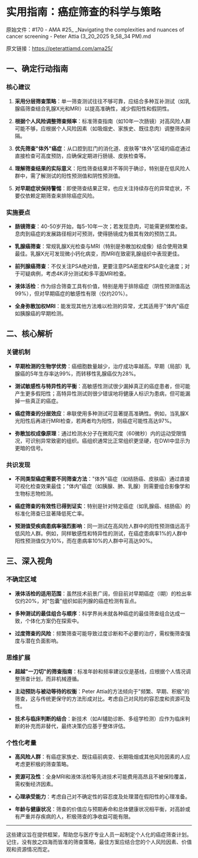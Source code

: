 # 实用指南：癌症筛查的科学与策略

原始文件：#170 - AMA #25_ _Navigating the complexities and nuances of cancer screening - Peter Attia (3_20_2025 9_58_34 PM).md

原文链接：https://peterattiamd.com/ama25/

<YouTube videoId="tmZtHIx3biE" />

## 一、确定行动指南

### 核心建议

1. **采用分层筛查策略**：单一筛查测试往往不够可靠，应结合多种互补测试（如乳腺癌筛查结合乳腺X光和MRI）以提高准确性，减少假阳性和假阴性。

2. **根据个人风险调整筛查频率**：标准筛查指南（如10年一次肠镜）对高风险人群可能不够，应根据个人风险因素（如吸烟史、家族史、既往息肉）调整筛查间隔。

3. **优先筛查"体外"癌症**：从口腔到肛门的消化道、皮肤等"体外"区域的癌症通过直接检查可高度预防，应确保定期进行肠镜、皮肤检查等。

4. **理解筛查结果的实际意义**：阳性筛查结果并不等同于确诊，特别是在低风险人群中，需了解测试的阳性预测值和阴性预测值。

5. **对早期症状保持警惕**：即使筛查结果正常，也应关注持续存在的异常症状，不要仅依赖定期筛查来排除癌症风险。

### 实施要点

- **肠镜筛查**：40-50岁开始，每5-10年一次；若发现息肉，可能需更频繁检查。息肉到癌症的发展路径相对可预测，使得肠镜成为极其有效的预防工具。

- **乳腺癌筛查**：常规乳腺X光检查与MRI（特别是弥散加权成像）结合使用效果最佳。乳腺X光可发现微小钙化病变，而MRI在致密乳腺组织中表现更佳。

- **前列腺癌筛查**：不仅关注PSA绝对值，更要注意PSA密度和PSA变化速度；对于可疑病例，考虑4K评分测试和多平面MRI检查。

- **液体活检**：作为综合筛查工具有价值，特别是用于排除癌症（阴性预测值高达99%），但对早期癌症的敏感性有限（仅约20%）。

- **全身弥散加权MRI**：能发现其他方法难以检测的异常，尤其适用于"体内"癌症如胰腺癌的早期检测。

## 二、核心解析

### 关键机制

- **早期检测的生物学优势**：癌细胞数量越少，治疗成功率越高。早期（局部）乳腺癌的5年生存率达99%，而转移性乳腺癌仅为28%。

- **测试敏感性与特异性的平衡**：高敏感性测试很少漏掉真正的癌症患者，但可能产生更多假阳性；高特异性测试则很少错误地将健康人标识为患病，但可能漏掉一些真正的癌症。

- **癌症筛查的分层效应**：串联使用多种测试可显著提高准确性。例如，当乳腺X光阳性后再进行MRI检查，若两者均为阳性，则癌症可能性高达97%。

- **弥散加权成像原理**：通过检测水分子在微观尺度（60微秒）内的运动受限情况，可识别异常致密的组织。癌组织通常比正常组织更坚硬，在DWI中显示为更暗的信号。

### 共识发现

- **不同类型癌症需要不同筛查方法**："体外"癌症（如结肠癌、皮肤癌）通过直接可视化检查效果最佳；"体内"癌症（如胰腺、肺、乳腺）则需要组合影像学和生物标志物检测。

- **癌症筛查的有效性已得到证实**：特别是针对特定癌症（如乳腺癌、结肠癌）的标准化筛查已显著降低死亡率。

- **预测值受疾病患病率强烈影响**：同一测试在高风险人群中的阳性预测值远高于低风险人群。例如，同样敏感性和特异性的测试，在癌症患病率1%的人群中阳性预测值仅为10%，而在患病率10%的人群中可高达90%。

## 三、深入视角

### 不确定区域

- **液体活检的适用范围**：虽然技术前景广阔，但目前对早期癌症（I期）的检出率仅约20%，对"包囊"组织如前列腺的癌症检测有盲点。

- **多种测试的最佳组合与顺序**：科学界尚未就各种癌症的最佳筛查组合达成一致，个体化方案仍在探索中。

- **过度筛查的风险**：频繁筛查可能导致过度诊断和不必要的治疗，需权衡筛查强度与潜在负面影响。

### 思维扩展

- **超越"一刀切"的筛查指南**：标准年龄和频率建议仅是基线，应根据个人情况调整筛查计划，而非机械遵循。

- **主动预防与被动等待的权衡**：Peter Attia的方法倾向于"频繁、早期、积极"的筛查，这与传统更保守的方法形成对比。考虑自己对风险的容忍度和资源可及性。

- **技术与临床判断的结合**：新技术（如AI辅助诊断、多组学检测）应作为临床判断的补充而非替代，最终决策仍应基于整体评估。

### 个性化考量

- **高风险人群**：有癌症家族史、既往癌前病变、长期吸烟或其他风险因素的人应考虑更积极的筛查策略。

- **资源可及性**：全身MRI和液体活检等先进技术可能费用高昂且不被保险覆盖，需权衡经济因素。

- **心理承受能力**：考虑自己对不确定性的容忍度及处理潜在假阳性的心理准备。

- **年龄与健康状况**：筛查的价值应与预期寿命和总体健康状况相平衡，对高龄或有严重并存疾病的人，积极筛查的净收益可能有限。

---

这些建议旨在提供框架，帮助您与医疗专业人员一起制定个人化的癌症筛查计划。记住，没有放之四海而皆准的筛查策略，最佳方案应结合您的个人风险因素、价值观和资源情况而定。
